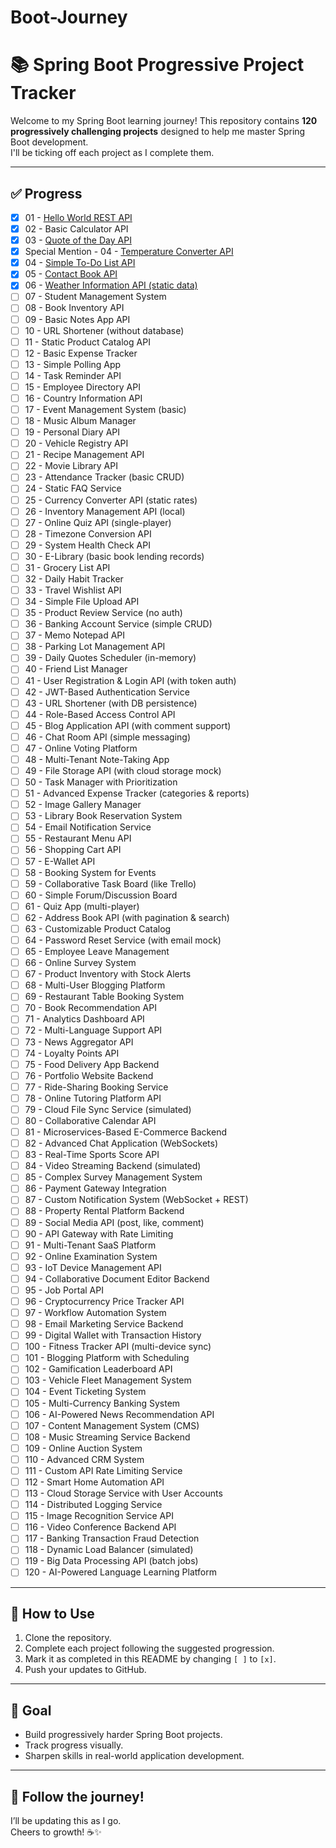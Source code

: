 # Boot-Journey
# 📚 Spring Boot Progressive Project Tracker

Welcome to my Spring Boot learning journey! This repository contains **120 progressively challenging projects** designed to help me master Spring Boot development.  
I'll be ticking off each project as I complete them.  

---

## ✅ Progress

- [X] 01 - [Hello World REST API](01-hello-world-rest-api/)
- [X] 02 - Basic Calculator API
- [X] 03 - [Quote of the Day API](03-quote-of-the-day-api/)
- [X] Special Mention - 04 - [Temperature Converter API](04-temperature-converter-api/)
- [X] 04 - [Simple To-Do List API](04-Simple_To-Do_List_API/)
- [X] 05 - [Contact Book API](05-contact-book-api/)
- [X] 06 - [Weather Information API (static data)](06-weather-information-api)
- [ ] 07 - Student Management System
- [ ] 08 - Book Inventory API
- [ ] 09 - Basic Notes App API
- [ ] 10 - URL Shortener (without database)
- [ ] 11 - Static Product Catalog API
- [ ] 12 - Basic Expense Tracker
- [ ] 13 - Simple Polling App
- [ ] 14 - Task Reminder API
- [ ] 15 - Employee Directory API
- [ ] 16 - Country Information API
- [ ] 17 - Event Management System (basic)
- [ ] 18 - Music Album Manager
- [ ] 19 - Personal Diary API
- [ ] 20 - Vehicle Registry API
- [ ] 21 - Recipe Management API
- [ ] 22 - Movie Library API
- [ ] 23 - Attendance Tracker (basic CRUD)
- [ ] 24 - Static FAQ Service
- [ ] 25 - Currency Converter API (static rates)
- [ ] 26 - Inventory Management API (local)
- [ ] 27 - Online Quiz API (single-player)
- [ ] 28 - Timezone Conversion API
- [ ] 29 - System Health Check API
- [ ] 30 - E-Library (basic book lending records)
- [ ] 31 - Grocery List API
- [ ] 32 - Daily Habit Tracker
- [ ] 33 - Travel Wishlist API
- [ ] 34 - Simple File Upload API
- [ ] 35 - Product Review Service (no auth)
- [ ] 36 - Banking Account Service (simple CRUD)
- [ ] 37 - Memo Notepad API
- [ ] 38 - Parking Lot Management API
- [ ] 39 - Daily Quotes Scheduler (in-memory)
- [ ] 40 - Friend List Manager
- [ ] 41 - User Registration & Login API (with token auth)
- [ ] 42 - JWT-Based Authentication Service
- [ ] 43 - URL Shortener (with DB persistence)
- [ ] 44 - Role-Based Access Control API
- [ ] 45 - Blog Application API (with comment support)
- [ ] 46 - Chat Room API (simple messaging)
- [ ] 47 - Online Voting Platform
- [ ] 48 - Multi-Tenant Note-Taking App
- [ ] 49 - File Storage API (with cloud storage mock)
- [ ] 50 - Task Manager with Prioritization
- [ ] 51 - Advanced Expense Tracker (categories & reports)
- [ ] 52 - Image Gallery Manager
- [ ] 53 - Library Book Reservation System
- [ ] 54 - Email Notification Service
- [ ] 55 - Restaurant Menu API
- [ ] 56 - Shopping Cart API
- [ ] 57 - E-Wallet API
- [ ] 58 - Booking System for Events
- [ ] 59 - Collaborative Task Board (like Trello)
- [ ] 60 - Simple Forum/Discussion Board
- [ ] 61 - Quiz App (multi-player)
- [ ] 62 - Address Book API (with pagination & search)
- [ ] 63 - Customizable Product Catalog
- [ ] 64 - Password Reset Service (with email mock)
- [ ] 65 - Employee Leave Management
- [ ] 66 - Online Survey System
- [ ] 67 - Product Inventory with Stock Alerts
- [ ] 68 - Multi-User Blogging Platform
- [ ] 69 - Restaurant Table Booking System
- [ ] 70 - Book Recommendation API
- [ ] 71 - Analytics Dashboard API
- [ ] 72 - Multi-Language Support API
- [ ] 73 - News Aggregator API
- [ ] 74 - Loyalty Points API
- [ ] 75 - Food Delivery App Backend
- [ ] 76 - Portfolio Website Backend
- [ ] 77 - Ride-Sharing Booking Service
- [ ] 78 - Online Tutoring Platform API
- [ ] 79 - Cloud File Sync Service (simulated)
- [ ] 80 - Collaborative Calendar API
- [ ] 81 - Microservices-Based E-Commerce Backend
- [ ] 82 - Advanced Chat Application (WebSockets)
- [ ] 83 - Real-Time Sports Score API
- [ ] 84 - Video Streaming Backend (simulated)
- [ ] 85 - Complex Survey Management System
- [ ] 86 - Payment Gateway Integration
- [ ] 87 - Custom Notification System (WebSocket + REST)
- [ ] 88 - Property Rental Platform Backend
- [ ] 89 - Social Media API (post, like, comment)
- [ ] 90 - API Gateway with Rate Limiting
- [ ] 91 - Multi-Tenant SaaS Platform
- [ ] 92 - Online Examination System
- [ ] 93 - IoT Device Management API
- [ ] 94 - Collaborative Document Editor Backend
- [ ] 95 - Job Portal API
- [ ] 96 - Cryptocurrency Price Tracker API
- [ ] 97 - Workflow Automation System
- [ ] 98 - Email Marketing Service Backend
- [ ] 99 - Digital Wallet with Transaction History
- [ ] 100 - Fitness Tracker API (multi-device sync)
- [ ] 101 - Blogging Platform with Scheduling
- [ ] 102 - Gamification Leaderboard API
- [ ] 103 - Vehicle Fleet Management System
- [ ] 104 - Event Ticketing System
- [ ] 105 - Multi-Currency Banking System
- [ ] 106 - AI-Powered News Recommendation API
- [ ] 107 - Content Management System (CMS)
- [ ] 108 - Music Streaming Service Backend
- [ ] 109 - Online Auction System
- [ ] 110 - Advanced CRM System
- [ ] 111 - Custom API Rate Limiting Service
- [ ] 112 - Smart Home Automation API
- [ ] 113 - Cloud Storage Service with User Accounts
- [ ] 114 - Distributed Logging Service
- [ ] 115 - Image Recognition Service API
- [ ] 116 - Video Conference Backend API
- [ ] 117 - Banking Transaction Fraud Detection
- [ ] 118 - Dynamic Load Balancer (simulated)
- [ ] 119 - Big Data Processing API (batch jobs)
- [ ] 120 - AI-Powered Language Learning Platform

---

## 📌 How to Use

1. Clone the repository.
2. Complete each project following the suggested progression.
3. Mark it as completed in this README by changing `[ ]` to `[x]`.
4. Push your updates to GitHub.

---

## 🎯 Goal  

- Build progressively harder Spring Boot projects.
- Track progress visually.
- Sharpen skills in real-world application development.

---

## 🚀 Follow the journey!

I’ll be updating this as I go.  
Cheers to growth! ☕✨  
